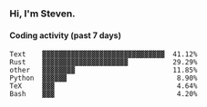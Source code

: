 ### Hi, I'm Steven.

#### Coding activity (past 7 days)
```
Text    ▓▓▓▓▓▓▓▓▓▓▓▓▓▓▓▓▓▓▓▓▓▓▓▓▓▓▓▓▓▓  41.12%
Rust    ▓▓▓▓▓▓▓▓▓▓▓▓▓▓▓▓▓▓▓▓▓           29.29%
other   ▓▓▓▓▓▓▓▓                        11.85%
Python  ▓▓▓▓▓▓                           8.90%
TeX     ▓▓▓                              4.64%
Bash    ▓▓▓                              4.20%
```
